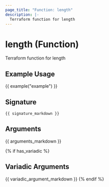 ```yaml
---
page_title: "Function: length"
description: |-
  Terraform function for length
---
```


# length (Function)

Terraform function for length

## Example Usage

{{ example("example") }}

## Signature

`{{ signature_markdown }}`

## Arguments

{{ arguments_markdown }}

{% if has_variadic %}
## Variadic Arguments

{{ variadic_argument_markdown }}
{% endif %}
